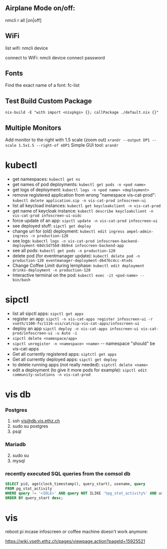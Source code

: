 ## Airplane Mode on/off:

nmcli r all [on|off]

## WiFi

list wifi:
nmcli device

connect to WiFi:
nmcli device connect <ssid> password <password>

## Fonts

Find the exact name of a font:
fc-list

## Test Build Custom Package

`nix-build -E "with import <nixpkgs> {}; callPackage ./default.nix {}"`

## Multiple Monitors

Add monitor to the right with 1.5 scale (zoom out)
`xrandr --output DP1 --scale 1.5x1.5 --right-of eDP1`
Simple GUI tool: `arandr`

# kubectl

- get namespaces: `kubectl get ns`
- get names of pod deployments: `kubectl get pods -n <pod name>`
- get logs of deployment: `kubectl logs -n <pod name> <deployment>`
- remove registered application from wrong "namespace vis-cat-prod": `kubectl delete application.sip -n vis-cat-prod infoscreen-ui`
- list all keycload instances: `kubectl get keycloakclient -n vis-cat-prod`
- get name of keycloak instance: `kubectl describe keycloakclient -n vis-cat-prod infoscreen-ui-oidc`
- force update of an app: `sipctl update -n vis-cat-prod infoscreen-ui`
- see deployed stuff: `sipctl get deploy`
- change url for (old) deployment: `kubectl edit ingress ampel-admin-ingress -n production-120`
- see logs: `kubectl logs -n vis-cat-prod infoscreen-backend-deployment-68dc5d75b8-8b9n4 infoscreen-backend-app`
- see all pods: `kubectl get pods -n production-120`
- delete pod (for eventmanager update): `kubectl delete pod -n production-120 eventmanager-deployment-d6476c4cc-4txds`
- Change Coffee Limit during lernphase: `kubectl edit deployment drinks-deployment -n production-120`
- Interactive terminal on the pod: `kubectl exec -it <pod-name> -- bin/bash`

# sipctl

- list all sipctl apps: `sipctl get apps`
- register an app: `sipctl -n vis-cat-apps register infoscreen-ui -r vseth/1100-fv/1116-vis/cat/sip-vis-cat-apps/infoscreen-ui`
- deploy an app `sipctl deploy -n vis-cat-apps infoscreen-ui vis-cat-prod/infoscreen-ui -u Auto -i`
- `sipctl delete <namespace/app>`
- `sipctl unregister -n <namespace> <name>` -- namespace "should" be vis-cat-apps
- Get all currently registered apps: `siptctl get apps`
- Get all currently deployed apps: `sipctl get deploy`
- to delete running apps (not really needed): `siptctl delete <name>`
- edit a deployment (to give it more pods for example): `sipctl edit community-solutions -n vis-cat-prod`

# vis db

### Postgres

1. ssh vis@db.vis.ethz.ch
2. sudo su postgres
3. psql

### Mariadb

2. sudo su
3. mysql

### recently executed SQL queries from the comsol db

```sql
SELECT pid, age(clock_timestamp(), query_start), usename, query
FROM pg_stat_activity
WHERE query != '<IDLE>' AND query NOT ILIKE '%pg_stat_activity%' AND usename = 'vis_cat_prod_community_solutions_db'
ORDER BY query_start desc;
```

# vis

reboot pi incase infoscreen or coffee machine doesn't work anymore:

https://wiki.vseth.ethz.ch/pages/viewpage.action?pageId=15925521
